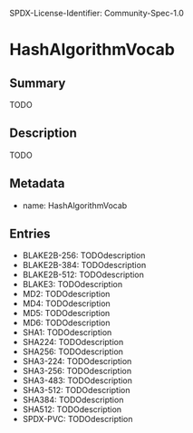 SPDX-License-Identifier: Community-Spec-1.0

# HashAlgorithmVocab

## Summary

TODO

## Description

TODO

## Metadata

- name: HashAlgorithmVocab

## Entries

- BLAKE2B-256: TODOdescription
- BLAKE2B-384: TODOdescription
- BLAKE2B-512: TODOdescription
- BLAKE3: TODOdescription
- MD2: TODOdescription
- MD4: TODOdescription
- MD5: TODOdescription
- MD6: TODOdescription
- SHA1: TODOdescription
- SHA224: TODOdescription
- SHA256: TODOdescription
- SHA3-224: TODOdescription
- SHA3-256: TODOdescription
- SHA3-483: TODOdescription
- SHA3-512: TODOdescription
- SHA384: TODOdescription
- SHA512: TODOdescription
- SPDX-PVC: TODOdescription


